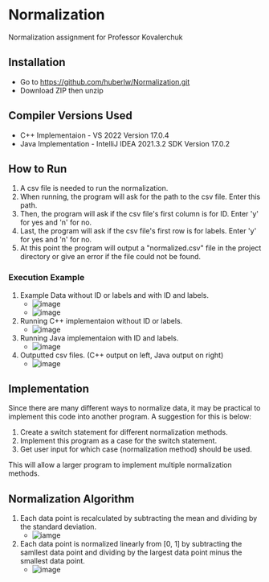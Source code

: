 # Normalization
Normalization assignment for Professor Kovalerchuk
## Installation
* Go to https://github.com/huberlw/Normalization.git
* Download ZIP then unzip
## Compiler Versions Used
* C++ Implementaion - VS 2022 Version 17.0.4
* Java Implementation - IntelliJ IDEA 2021.3.2 SDK Version 17.0.2
## How to Run
1. A csv file is needed to run the normalization.  
2. When running, the program will ask for the path to the csv file. Enter this path.  
3. Then, the program will ask if the csv file's first column is for ID. Enter 'y' for yes and 'n' for no. 
4. Last, the program will ask if the csv file's first row is for labels. Enter 'y' for yes and 'n' for no.  
5. At this point the program will output a "normalized.csv" file in the project directory or give an error if the file could not be found.  
### Execution Example
1. Example Data without ID or labels and with ID and labels.
    * ![image](https://user-images.githubusercontent.com/100527741/155895630-26fed2b6-45c3-42ae-bf22-99dac23936a2.png)
    * ![image](https://user-images.githubusercontent.com/100527741/155895682-5449c304-1b8a-4032-832d-e4a817b42f37.png)
2. Running C++ implementaion without ID or labels.
    * ![image](https://user-images.githubusercontent.com/100527741/155895772-27553245-60a3-4c6e-bda9-f211d12fcc6d.png)
3. Running Java implementaion with ID and labels.
    * ![image](https://user-images.githubusercontent.com/100527741/155895839-bf93a373-e964-44a8-8085-d67f1b2ab71b.png)
5. Outputted csv files. (C++ output on left, Java output on right)
    * ![image](https://user-images.githubusercontent.com/100527741/155895919-729bc0e8-3f85-4ba6-90a4-7fd8a652e6d8.png)
## Implementation
Since there are many different ways to normalize data, it may be practical to implement this code into another program. A suggestion for this is below:
1. Create a switch statement for different normalization methods.
2. Implement this program as a case for the switch statement. 
3. Get user input for which case (normalization method) should be used.  
  
This will allow a larger program to implement multiple normalization methods. 
## Normalization Algorithm
1. Each data point is recalculated by subtracting the mean and dividing by the standard deviation.  
    * ![iamge](https://user-images.githubusercontent.com/100527741/155894497-c83e5aaf-d27e-4f24-91cb-b1f934765bc4.png)  
2. Each data point is normalized linearly from [0, 1] by subtracting the samllest data point and dividing by the largest data point minus the smallest data point.  
    * ![image](https://user-images.githubusercontent.com/100527741/155894526-f883c039-48a4-4d12-be28-9028186f0b45.png)
